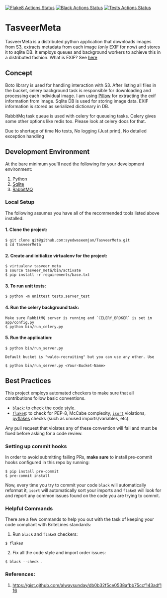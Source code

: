 [![Flake8 Actions Status](https://github.com/syedwaseemjan/TasveerMeta/actions/workflows/flake8.yaml/badge.svg)](https://github.com/syedwaseemjan/TasveerMeta/actions/workflows/flake8.yaml)
[![Black Actions Status](https://github.com/syedwaseemjan/TasveerMeta/actions/workflows/black.yaml/badge.svg)](https://github.com/syedwaseemjan/TasveerMeta/actions/workflows/black.yaml)
[![Tests Actions Status](https://github.com/syedwaseemjan/TasveerMeta/actions/workflows/tests.yaml/badge.svg)](https://github.com/syedwaseemjan/TasveerMeta/actions/workflows/tests.yaml)

# TasveerMeta
TasveerMeta is a distributed python application that downloads images from S3, extracts metadata from each image (only EXIF for now) and stores it to sqlite DB. It employs queues and background workers to achieve this in a distributed fashion. What is EXIF? See [here](http://www.howtogeek.com/203592/what-is-exif-data-and-how-to-remove-it)

## Concept

Boto library is used for handling interaction with S3. After listing all files in the bucket, celery background task is responsible for downloading and processing each individual image. I am using [Pillow](https://pillow.readthedocs.io/en/3.1.x) for extracting the exif information from image. Sqlite DB is used for storing image data. EXIF information is stored as serialized dictionary in DB.

RabbitMq task queue is used with celery for queueing tasks. Celery gives some other options like redis too. Please look at celery docs for that.

Due to shortage of time 
No tests, No logging (Just print), No detailed exception handling

## Development Environment

At the bare minimum you'll need the following for your development environment:

1. [Python](http://www.python.org)
2. [Sqlite](https://sqlite.org)
2. [RabbitMQ](https://www.rabbitmq.com)

### Local Setup

The following assumes you have all of the recommended tools listed above installed.

#### 1. Clone the project:

    $ git clone git@github.com:syedwaseemjan/TasveerMeta.git
    $ cd TasveerMeta

#### 2. Create and initialize virtualenv for the project:

    $ virtualenv tasveer_meta
    $ source tasveer_meta/bin/activate
    $ pip install -r requirements/base.txt

#### 3. To run unit tests:

    $ python -m unittest tests.server_test

#### 4. Run the celery background task:
    
    Make sure RabbitMQ server is running and `CELERY_BROKER` is set in app/config.py
    $ python bin/run_celery.py 

#### 5. Run the application:

    $ python bin/run_server.py

    Default bucket is "waldo-recruiting" but you can use any other. Use

    $ python bin/run_server.py <Your-Bucket-Name>


## Best Practices

This project employs automated checkers to make sure that all contributions follow basic conventions.

- [`black`](https://github.com/python/black): to check the code style.
- [`flake8`](https://pypi.org/project/flake8/): to check for PEP-8, McCabe
  complexity, [`isort`](https://pypi.org/project/isort/) violations,
  [pyflakes](https://pypi.org/project/pyflakes/) checks (such as unused
  imports/variables, etc).

Any pull request that violates any of these convention will fail and must
be fixed before asking for a code review.


### Setting up commit hooks

In order to avoid submitting failing PRs, **make sure** to install pre-commit
hooks configured in this repo by running:

```
$ pip install pre-commit
$ pre-commit install
```

Now, every time you try to commit your code `black` will automatically reformat it, `isort` will
automatically sort your imports and `flake8` will look for and report any common issues found on
the code you are trying to commit.


### Helpful Commands

There are a few commands to help you out with the task of keeping your code compliant
with BriteLines standards:

1. Run `black` and `flake8` checkers:

```
$ flake8
```

2. Fix all the code style and import order issues:

```
$ black --check .
```


### References:
1. https://gist.github.com/alwaysunday/db0b32f5ce0538afbb75ccf143adf116
